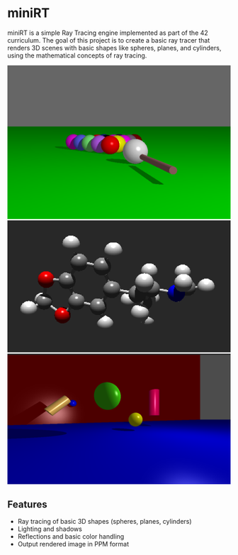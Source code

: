 # miniRT

miniRT is a simple Ray Tracing engine implemented as part of the 42 curriculum. The goal of this project is to create a basic ray tracer that renders 3D scenes with basic shapes like spheres, planes, and cylinders, using the mathematical concepts of ray tracing.

![Alt-teksti](Billiard.png)
![Alt-teksti](Molekyyli.png)
![Alt-teksti](Stuff.png)
## Features

- Ray tracing of basic 3D shapes (spheres, planes, cylinders)
- Lighting and shadows
- Reflections and basic color handling
- Output rendered image in PPM format
